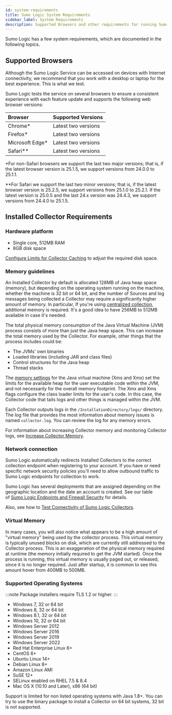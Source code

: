 ```yaml
---
id: system-requirements
title: Sumo Logic System Requirements
sidebar_label: System Requirements
description: Supported Browsers and other requirements for running Sumo Logic.
---
```



Sumo Logic has a few system requirements, which are documented in the following topics.

## Supported Browsers

Although the Sumo Logic Service can be accessed on devices with Internet connectivity, we recommend that you work with a desktop or laptop for the best experience. This is what we test. 

Sumo Logic tests the service on several browsers to ensure a consistent experience with each feature update and supports the following web browser versions:

| Browser | Supported Versions |
|:------------------|:------------------------|
| Chrome\*         | Latest two versions    |
| Firefox\*        | Latest two versions    |
| Microsoft Edge\* | Latest two versions    |
| Safari\*\*       | Latest two versions    |

\*For non-Safari browsers we support the last two major versions; that is, if the latest browser version is 25.1.5, we support versions from 24.0.0 to 25.1.1.

\*\*For Safari we support the last two minor versions; that is, if the latest browser version is 25.2.5, we support versions from 25.1.0 to 25.2.1. If the latest version is 25.0.5 and the last 24.x version was 24.4.3, we support versions from 24.4.0 to 25.1.5.

## Installed Collector Requirements

### Hardware platform

* Single core, 512MB RAM
* 8GB disk space

[Configure Limits for Collector Caching](/docs/send-data/collector-faq#configure-limits-collector-caching) to adjust the required disk space.

### Memory guidelines

An Installed Collector by default is allocated 128MB of Java heap space (memory), but depending on the operating system running on the machine, whether the machine is 32 bit or 64 bit, and the number of Sources and log messages being collected a Collector may require a significantly higher amount of memory. In particular, If you're using [centralized collection](/docs/send-data/best-practices), additional memory is required. It's a good idea to have 256MB to 512MB available in case it's needed.

The total physical memory consumption of the Java Virtual Machine (JVM) process consists of more than just the Java heap space. This can increase the total memory used by the Collector. For example, other things that the process includes could be:

* The JVMs' own binaries 
* Loaded libraries (including JAR and class files) 
* Control structures for the Java heap 
* Thread stacks

The [memory settings](/docs/send-data/collector-faq#increase-collector-memory) for the Java virtual machine (Xms and Xmx) set the limits for the available heap for the user executable code within the JVM, and not necessarily for the overall memory footprint. The Xmx and Xms flags configure the class loader limits for the user's code. In this case, the Collector code that tails logs and other things is managed within the JVM.

Each Collector outputs logs in the `/InstallationDirectory/logs/` directory. The log file that provides the most information about memory issues is named `collector.log`. You can review the log for any memory errors.

For information about increasing Collector memory and monitoring Collector logs, see [Increase Collector Memory](/docs/send-data/collector-faq#increase-collector-memory).

### Network connection

Sumo Logic automatically redirects Installed Collectors to the correct collection endpoint when registering to your account. If you have or need specific network security policies you'll need to allow outbound traffic to Sumo Logic endpoints for collection to work.

Sumo Logic has several deployments that are assigned depending on the geographic location and the date an account is created. See our table of [Sumo Logic Endpoints and Firewall Security](/docs/api/getting-started.md#sumo-logic-endpoints-by-deployment-and-firewall-security) for details.

Also, see how to [Test Connectivity of Sumo Logic Collectors](/docs/send-data/installed-collectors/collector-installation-reference/test-connectivity-sumo-collectors).

### Virtual Memory

In many cases, you will also notice what appears to be a high amount of "virtual memory" being used by the collector process. This virtual memory is typically unused blocks on disk, which are currently still addressed to the Collector process. This is an exaggeration of the physical memory required at runtime (the memory initially required to get the JVM started). Once the process is running, this virtual memory is usually paged out, or released, since it is no longer required. Just after startup, it is common to see this amount hover from 400MB to 500MB.

### Supported Operating Systems

:::note
Package installers require TLS 1.2 or higher.
:::

* Windows 7, 32 or 64 bit
* Windows 8, 32 or 64 bit
* Windows 8.1, 32 or 64 bit
* Windows 10, 32 or 64 bit
* Windows Server 2012
* Windows Server 2016
* Windows Server 2019
* Windows Server 2022
* Red Hat Enterprise Linux 6+
* CentOS 6+
* Ubuntu Linux 14+
* Debian Linux 8+
* Amazon Linux AMI
* SuSE 12+
* SELinux enabled on RHEL 7.5 & 8.4
* Mac OS X (10.10 and Later), x86 (64 bit)

Support is limited for non listed operating systems with Java 1.8+. You can try to use the binary package to install a Collector on 64 bit systems, 32 bit is not supported.
